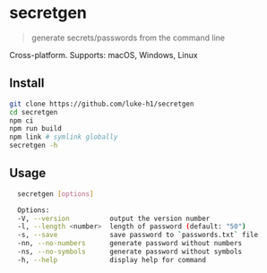 # secretgen

> generate secrets/passwords from the command line

Cross-platform. Supports: macOS, Windows, Linux

## Install

```sh
git clone https://github.com/luke-h1/secretgen
cd secretgen
npm ci 
npm run build
npm link # symlink globally
secretgen -h 
```

## Usage

```sh
  secretgen [options] 

  Options:
  -V, --version          output the version number
  -l, --length <number>  length of password (default: "50")
  -s, --save             save password to `passwords.txt` file
  -nn, --no-numbers      generate password without numbers
  -ns, --no-symbols      generate password without symbols
  -h, --help             display help for command
  
```

